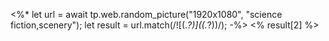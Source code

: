 <%* 
let url = await tp.web.random_picture("1920x1080", "science fiction,scenery");
let result = url.match(/!\[(.*?)\]\((.*?)\)/);
-%>
<% result[2] %>